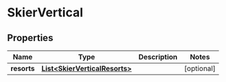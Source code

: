 # SkierVertical

## Properties
Name | Type | Description | Notes
------------ | ------------- | ------------- | -------------
**resorts** | [**List&lt;SkierVerticalResorts&gt;**](SkierVerticalResorts.md) |  |  [optional]

